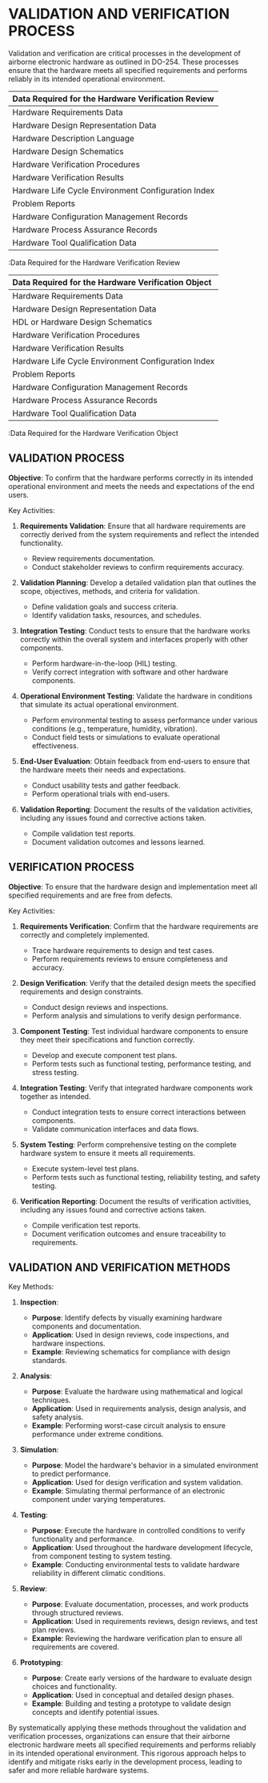 # VALIDATION AND VERIFICATION PROCESS

Validation and verification are critical processes in the development of airborne electronic hardware as outlined in DO-254. These processes ensure that the hardware meets all specified requirements and performs reliably in its intended operational environment.

| Data Required for the Hardware Verification Review  |
|:----------------------------------------------------|
| Hardware Requirements Data                          |
| Hardware Design Representation Data                 |
| Hardware Description Language                       |
| Hardware Design Schematics                          |
| Hardware Verification Procedures                    |
| Hardware Verification Results                       |
| Hardware Life Cycle Environment Configuration Index |
| Problem Reports                                     |
| Hardware Configuration Management Records           |
| Hardware Process Assurance Records                  |
| Hardware Tool Qualification Data                    |
:Data Required for the Hardware Verification Review

| Data Required for the Hardware Verification Object  |
|:----------------------------------------------------|
| Hardware Requirements Data                          |
| Hardware Design Representation Data                 |
| HDL or Hardware Design Schematics                   |
| Hardware Verification Procedures                    |
| Hardware Verification Results                       |
| Hardware Life Cycle Environment Configuration Index |
| Problem Reports                                     |
| Hardware Configuration Management Records           |
| Hardware Process Assurance Records                  |
| Hardware Tool Qualification Data                    |
:Data Required for the Hardware Verification Object

## VALIDATION PROCESS

**Objective**: To confirm that the hardware performs correctly in its intended operational environment and meets the needs and expectations of the end users.

Key Activities:

1. **Requirements Validation**: Ensure that all hardware requirements are correctly derived from the system requirements and reflect the intended functionality.
   - Review requirements documentation.
   - Conduct stakeholder reviews to confirm requirements accuracy.

2. **Validation Planning**: Develop a detailed validation plan that outlines the scope, objectives, methods, and criteria for validation.
   - Define validation goals and success criteria.
   - Identify validation tasks, resources, and schedules.

3. **Integration Testing**: Conduct tests to ensure that the hardware works correctly within the overall system and interfaces properly with other components.
   - Perform hardware-in-the-loop (HIL) testing.
   - Verify correct integration with software and other hardware components.

4. **Operational Environment Testing**: Validate the hardware in conditions that simulate its actual operational environment.
   - Perform environmental testing to assess performance under various conditions (e.g., temperature, humidity, vibration).
   - Conduct field tests or simulations to evaluate operational effectiveness.

5. **End-User Evaluation**: Obtain feedback from end-users to ensure that the hardware meets their needs and expectations.
   - Conduct usability tests and gather feedback.
   - Perform operational trials with end-users.

6. **Validation Reporting**: Document the results of the validation activities, including any issues found and corrective actions taken.
   - Compile validation test reports.
   - Document validation outcomes and lessons learned.

## VERIFICATION PROCESS

**Objective**: To ensure that the hardware design and implementation meet all specified requirements and are free from defects.

Key Activities:

1. **Requirements Verification**: Confirm that the hardware requirements are correctly and completely implemented.

   - Trace hardware requirements to design and test cases.
   - Perform requirements reviews to ensure completeness and accuracy.

2. **Design Verification**: Verify that the detailed design meets the specified requirements and design constraints.

   - Conduct design reviews and inspections.
   - Perform analysis and simulations to verify design performance.

3. **Component Testing**: Test individual hardware components to ensure they meet their specifications and function correctly.

   - Develop and execute component test plans.
   - Perform tests such as functional testing, performance testing, and stress testing.

4. **Integration Testing**: Verify that integrated hardware components work together as intended.

   - Conduct integration tests to ensure correct interactions between components.
   - Validate communication interfaces and data flows.

5. **System Testing**: Perform comprehensive testing on the complete hardware system to ensure it meets all requirements.

   - Execute system-level test plans.
   - Perform tests such as functional testing, reliability testing, and safety testing.

6. **Verification Reporting**: Document the results of verification activities, including any issues found and corrective actions taken.

   - Compile verification test reports.
   - Document verification outcomes and ensure traceability to requirements.

## VALIDATION AND VERIFICATION METHODS

Key Methods:

1. **Inspection**:

   - **Purpose**: Identify defects by visually examining hardware components and documentation.
   - **Application**: Used in design reviews, code inspections, and hardware inspections.
   - **Example**: Reviewing schematics for compliance with design standards.

2. **Analysis**:

   - **Purpose**: Evaluate the hardware using mathematical and logical techniques.
   - **Application**: Used in requirements analysis, design analysis, and safety analysis.
   - **Example**: Performing worst-case circuit analysis to ensure performance under extreme conditions.

3. **Simulation**:

   - **Purpose**: Model the hardware's behavior in a simulated environment to predict performance.
   - **Application**: Used for design verification and system validation.
   - **Example**: Simulating thermal performance of an electronic component under varying temperatures.

4. **Testing**:

   - **Purpose**: Execute the hardware in controlled conditions to verify functionality and performance.
   - **Application**: Used throughout the hardware development lifecycle, from component testing to system testing.
   - **Example**: Conducting environmental tests to validate hardware reliability in different climatic conditions.

5. **Review**:

   - **Purpose**: Evaluate documentation, processes, and work products through structured reviews.
   - **Application**: Used in requirements reviews, design reviews, and test plan reviews.
   - **Example**: Reviewing the hardware verification plan to ensure all requirements are covered.

6. **Prototyping**:

   - **Purpose**: Create early versions of the hardware to evaluate design choices and functionality.
   - **Application**: Used in conceptual and detailed design phases.
   - **Example**: Building and testing a prototype to validate design concepts and identify potential issues.

By systematically applying these methods throughout the validation and verification processes, organizations can ensure that their airborne electronic hardware meets all specified requirements and performs reliably in its intended operational environment. This rigorous approach helps to identify and mitigate risks early in the development process, leading to safer and more reliable hardware systems.
